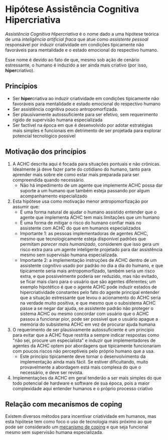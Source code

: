 # Hipótese Assistência Cognitiva Hipercriativa
_Assistência Cognitiva Hipercriativa_ é o nome dado a uma hipótese teórica
de uma _inteligência artificial fraca_ que atue como _assistente pessoal_
responsável por induzir criatividade em condições tipicamente não favoráveis
para mentalidade e o estado emocional do respectivo humano.

Esse nome é devido ao fato de que, mesmo sob ação de cenário estressante, o
humano é induzido a ser ainda mais criativo (por isso, **hiper**criativo).

## Princípios

- Ser **hiper**criativa ao induzir criatividade em condições típicamente
  não favoráveis para mentalidade e estado emocional do respectivo humano
- Ser assistência cognitiva pouco antropomorfizada.
- Ser plausivamente autossuficiente para ser efetivo, sem requerimento rígido
  de supervisão humana especializada 
- Ser factível na época em que é desenvolvido por adotar estratégias mais
  simples e funcionais em detrimento de ser projetada para explorar potencial
  tecnológico possível

## Motivação dos princípios

1. A ACHC descrita aqui é focada para situações pontuais e não crônicas.
   Idealmente já deve fazer parte do cotidiano do humano, tanto para aprender
   mais sobre ele como estar mais preparada para ser compreendida quando
   necessário.
    - Não há impedimento de um agente que implemente ACHC possa dar suporte a um
      humano que também esteja passando por algum acompanhamento especializado
2. Esta hipótese usa como motivação menor antropomorfização por assumir que:
    - É uma forma natural de ajudar o humano assistido entender que o agente que
      implementa ACHC tem mais limitações que um humano
    - É uma forma de mitigar o risco do humano confiar mais no assistente com ACHC
      do que em humanos especializados
    - Importante 1: as pessoas implementadoras de agentes ACHC, mesmo que
      tecnologicamente esteja disponível padrões que permitam _parecer mais
      humanizado_, considerem que isso gera um risco extra para um agente
      inteligente projetado para dar assistência mesmo sem supervisão humana
      especializada.
    - Importante 2: a implementação instruções de ACHC dentro de um assistente
      cognitivo usado por padrão no dia a dia do humano, e que tipicamente seria
      mais antropomorfizado, também seria um risco extra, e que possivelmente
      poderia ser reduzido, mas não evitado, se ficar mais claro para o usuário
      que são agentes diferentes; um exemplo hipotético é que o agente ACHC
      pode induzir estados de hipercriatividade constantes pelo fato do agente
      principal entender que a situação estressante que levou o acionamento do
      ACHC seria na verdade muito positiva, e que mesmo que o subsistema ACHC
      passe a se negar dar ajuda, se assistente padrão não proteger o sistema ACHC
      ou mesmo concordar com usuário que o ACHC passou a funcionar pior, pode
      ser possível que o usuário apague a memória do subsistema ACHC em vez de
      procurar ajuda humana
3. O requerimento de ser plausivamente autossuficiente é um principio para
   evitar que a ACHC fique restrita a sempre indicar respostas como "não sei,
   procure um especialista" e induzir que implementadores de agentes da ACHC
   optem por abordagens que tipicamente funcionariam com poucos riscos não
   perceptíveis pelo próprio humano que a usa.
    - Este princípio tipicamente deve tornar o desenvolvimento da implementação
      ainda mais fácil. Se estiver dificultando, muito provavelmente a abordagem
      está mais complexa do que o necessário, e deve ser revista.
4. Implementações da ACHC em geral tenderão a ser mais simples do que todo
   potencial de hardware e software de sua época, pois a maior complexidade aqui
   entender humanos e o próprio processo criativo

## Relação com mecanismos de coping
Existem diversos métodos para incentivar criatividade em humanos, mas esta
hipótese tem como foco o uso de tecnologia mais próximo ao que pode ser
considerado um [mecanismo de coping](https://pt.wikipedia.org/wiki/Mecanismos_de_enfrentamento)
e que seja funcional mesmo sem supervisão humana especializada.


<!--

> TODO: melhorar a ideia quando eu tiver mais tempo (fititnt, 2017-12-12 22:44)

> TODO: melhorar apresentação do texto (fititnt, 2017-12-12 22:44)

Assumindo não ser
mais simples criar agentes inteligentes autônomos humanamente criativos, é
factível e com custo de desenvolvimento da tecnologia assistíva mais plausível
se houver foco em **incitar uma união humano e assistencia cognitiva que seja
mais criativa (aqui chamada de hipercriativa)** com requisito mínimo de pouca ou
nenhuma supervisão humana especializada externa **se o agente de assistência
cognitiva se focar menos em parecer humano e mais em tornar a pessoa assistiva
criativa via gatilhos inspiracionais compatíveis com estado emocional, sempre
respeitando as crenças pessoais estáveis do humano**; nesta hipótese assume-se
que, mesmo que antropomorfizar um agente inteligente tenda a ser uma forma
de ganhar empatia do humano, pessoas implementadoras desta teoria são menos
encorajadas a usar tal recurso: **assume-se que enquanto agente inteligente
antropomorfizado com inteligência abaixo da humana poderia incitar isolamento
social, uma abordagem menos antropomorfizada, que aceite as próprias limitações,
tenderia naturalmente a maior interação social ou mesmo busca de ajuda
especializada em caso de estresse persistente pelo fato de que tais ações
contribuiriam para ser mais estavelmetne criativo,** algo desejável assumindo
que uma das aplicações mais efetivas da Hipótese Assistência Cognitiva
Hipercriativa seria redirecionar força de vontade humana menos criativa, como
a tristeza, em ações inspiradoras, como a felicidade; pessoas implementadoras
também são convidadas a estudar mais sobre estados clínicos documentados na
literatura onde indivíduos conseguem sair de um estado emocional negativo para
um estado emocional positivo e hipercriativo mesmo antes da existência de
tecnologia proposta nessa hipótese, de modo a possivelmente aprender padrões
simples em que assistência cognitiva possa apoiar qualquer humano, não apenas
quem está com depressão ou tem mudanças de humor; um exemplo prático plausível:
o humano que recebe assistência recebe informação que não consegue classificar
nem como positiva ou como negativa, e sabe-se que a tendência forte seria entrar em um
período de sentimentos negativos, improdutivos para si e para pessoas ao redor;
neste exemplo específico uma estratégia de A.C.H., que também não tem capacidade
de entender qual é a realidade, poderia pegar parte da informação que seria
gatilho de sentimentos negativos e **inspirar com exemplos positivos que
incitem redirecionamento das emoções de forma positiva e criativa** que funcionem
independente do cenário, preferencialmente também não dependendo do que causou
a percepção de informação negativa; **a A.C.H. poderia ser vista também como uma
promotora de ações terapeuticas**, que reduzem reação rápida a algo não
compreensível **ao em vez de ignorar completamente o sentimento, usa parte da
reação para inspirar aprendizagem/criação de algo novo**; um caso simplista
seria um sentimento negativo induzido por um poema ou uma música de alguém
importante que é interpretado como uma crítica, por exemplo, uma referência
a pessoas que escrevem errado, e a A.C.H em vez de confortar o humano,
independente de ser verdade ou não que ele escreve errado, a apresentar algo
que tem relação a escrever errado, como dislexia, sugere como aprender um pouco
mais sobre o tema, então procura em bancos de dados publicos como uma pessoa
como a que dá assistência poderia contribuir com o tema para pessoas que tem
mais dificuldade do que ela mesma tem, e no mínimo pelo período em que ela
estaria emocionalmente afetada a incentiva a colaborar com pessoas externas
e reforça que a ajuda dela não precisa necessariamente depender de aprovação
de quem percebeu a crítica (... incompleto, continuar, postos chave:
autotelismo, altruísmo, perseverança ... ).




Afirma ser possível e que seria mais fácil e eficiente (em comparação ao
desenvolvimento de agente inteligente autonomo quase _humanamente criativo_) o
desenvolvimento do que é chamado de _Assistência Cognitiva Hipercriativa_.

## Princípios

1. Ser **hiper**criativa ao induzir criatividade em condições típicamente
   não favoráveis para mentalidade e estado emocional do respectivo humano
2. Assistência cognitiva pouco antropomorfizada
  - 
   
   , em especial indução de ações criativasdade da pessoa por
   redirecionamento de força de vontade tipicamentes não criativas, sempre respeitando as crenças pessoais estáveis do humano

1. Uma inteligência artificial que trabalha junto com o humano atendido, sem
   substituí-lo, e relativamente pouco antropomorfizada, capaz de existir
   sem o requerimento obrigatório de supervisão humana especializada externa

3. Não ter como requerimento obrigatório supervisão humana especializada externa

## Motivação dos princípios

1. Da escolha de optar por ser menos antropomorfizada comparado a outros
assistentes inteligentes pessoais típicos, mesmo que isso reduza empatia inicial
do humano:
  - 

Outros pontos importantes

Assumindo não ser mais simples criar agentes inteligentes autônomos humanamente
criativos, é factível e com custo de desenvolvimento da tecnologia assistíva
mais plausível se houver foco em **incitar uma união humano e assistencia
cognitiva que seja mais criativa (aqui chamada de hipercriativa)** com requisito
mínimo de pouca ou nenhuma supervisão humana especializada externa



**se o agente de assistência
cognitiva se focar menos em parecer humano e mais em tornar a pessoa assistiva
criativa via gatilhos inspiracionais compatíveis com estado emocional, sempre
respeitando as crenças pessoais estáveis do humano**; nesta hipótese assume-se
que, mesmo que antropomorfizar um agente inteligente tenda a ser uma forma
de ganhar empatia do humano, pessoas implementadoras desta teoria são menos
encorajadas a usar tal recurso: **assume-se que enquanto agente inteligente
antropomorfizado com inteligência abaixo da humana poderia incitar isolamento
social, uma abordagem menos antropomorfizada, que aceite as próprias limitações,
tenderia naturalmente a maior interação social ou mesmo busca de ajuda
especializada em caso de estresse persistente pelo fato de que tais ações
contribuiriam para ser mais estavelmetne criativo,** algo desejável assumindo
que uma das aplicações mais efetivas da Hipótese Assistência Cognitiva
Hipercriativa seria redirecionar força de vontade humana menos criativa, como
a tristeza, em ações inspiradoras, como a felicidade; pessoas implementadoras
também são convidadas a estudar mais sobre estados clínicos documentados na
literatura onde indivíduos conseguem sair de um estado emocional negativo para
um estado emocional positivo e hipercriativo mesmo antes da existência de
tecnologia proposta nessa hipótese, de modo a possivelmente aprender padrões
simples em que assistência cognitiva possa apoiar qualquer humano, não apenas
quem está com depressão ou tem mudanças de humor; um exemplo prático plausível:
o humano que recebe assistência recebe informação que não consegue classificar
nem como positiva, bem como negativa, e a tendência forte seria entrar em um
período de sentimentos negativos, improdutivos para si e para pessoas ao redor;
neste exemplo específico uma estratégia de A.C.H., que também não tem capacidade
de entender qual é a realidade, poderia pegar parte da informação que seria
gatilho de sentimentos negativos e inspirar com exemplos positivos que
**incitem redirecionamento das emoções de forma positiva e criativa de algo (...)

-->